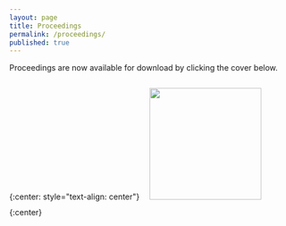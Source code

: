 ```yaml
---
layout: page
title: Proceedings
permalink: /proceedings/
published: true
---
```


Proceedings are now available for download by clicking the cover below.

{:center: style="text-align: center"}
<a href="{{ site.baseurl }}/assets/VIHAR_2019_proceedings.pdf">
<img style="margin: 1em; width: 200px;" src="{{ site.baseurl }}/assets/VIHAR_2019_proceedings_cover.png">
</a>
{:center}
